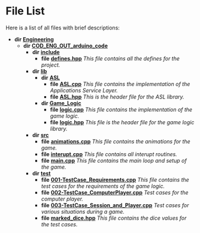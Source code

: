 
# File List

Here is a list of all files with brief descriptions:


* **dir** [**Engineering**](dir_6774b76becf5c1eba00b38f86dafd5a0.md)     
    * **dir** [**COD\_ENG\_OUT\_arduino\_code**](dir_e46236678326602fb51a33a9a20e1fb4.md)     
        * **dir** [**include**](dir_32fda5728acd4db3cc42f60aad9a9fcc.md)     
            * **file** [**defines.hpp**](defines_8hpp.md) _This file contains all the defines for the project._     
        * **dir** [**lib**](dir_4020720c6a555fbd5bcbb296f9427588.md)     
            * **dir** [**ASL**](dir_9d6c7046ff27a423104698a469533c50.md)     
                * **file** [**ASL.cpp**](ASL_8cpp.md) _This file contains the implementation of the Applications Service Layer._ 
                * **file** [**ASL.hpp**](ASL_8hpp.md) _This is the header file for the ASL library._     
            * **dir** [**Game\_Logic**](dir_a4eb90df38054bf38c8301b489299593.md)     
                * **file** [**logic.cpp**](logic_8cpp.md) _This file contains the implementation of the game logic._     
                * **file** [**logic.hpp**](logic_8hpp.md) _This file is the header file for the game logic library._     
        * **dir** [**src**](dir_38410eb1dec6281e0e0807d9e6ad57cf.md)     
            * **file** [**animations.cpp**](animations_8cpp.md) _This file contains the animations for the game._     
            * **file** [**interupt.cpp**](interupt_8cpp.md) _This file contains all interupt routines._     
            * **file** [**main.cpp**](main_8cpp.md) _This file contains the main loop and setup of the game._     
        * **dir** [**test**](dir_02c5495a4fec5d88110fd511c5e276ee.md)     
            * **file** [**001-TestCase\_Requirements.cpp**](001-TestCase__Requirements_8cpp.md) _This file contains the test cases for the requirements of the game logic._     
            * **file** [**002-TestCase\_ComputerPlayer.cpp**](002-TestCase__ComputerPlayer_8cpp.md) _Test cases for the computer player._     
            * **file** [**003-TestCase\_Session\_and\_Player.cpp**](003-TestCase__Session__and__Player_8cpp.md) _Test cases for various situations during a game._     
            * **file** [**marked\_dice.hpp**](marked__dice_8hpp.md) _This file contains the dice values for the test cases._     


